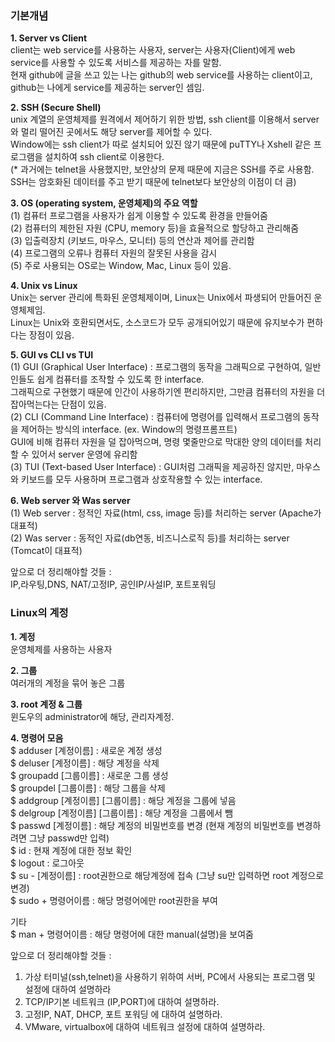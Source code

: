 ### 기본개념
<b>1. Server vs Client</b></br>
client는 web service를 사용하는 사용자, server는 사용자(Client)에게 web service를 사용할 수 있도록 서비스를 제공하는 자를 말함. </br>
현재 github에 글을 쓰고 있는 나는 github의 web service를 사용하는 client이고, github는 나에게 service를 제공하는 server인 셈임.</br>

<b>2. SSH (Secure Shell)</b> </br>
unix 계열의 운영체제를 원격에서 제어하기 위한 방법, ssh client를 이용해서 server와 멀리 떨어진 곳에서도 해당 server를 제어할 수 있다.</br>
Window에는 ssh client가 따로 설치되어 있진 않기 때문에 puTTY나 Xshell 같은 프로그램을 설치하여 ssh client로 이용한다.</br>
(* 과거에는 telnet을 사용했지만, 보안상의 문제 때문에 지금은 SSH를 주로 사용함. SSH는 암호화된 데이터를 주고 받기 때문에 telnet보다 보안상의 이점이 더 큼)</br>

<b>3. OS (operating system, 운영체제)의 주요 역할</b></br>
(1) 컴퓨터 프로그램을 사용자가 쉽게 이용할 수 있도록 환경을 만들어줌</br>
(2) 컴퓨터의 제한된 자원 (CPU, memory 등)을 효율적으로 할당하고 관리해줌</br>
(3) 입출력장치 (키보드, 마우스, 모니터) 등의 연산과 제어를 관리함</br>
(4) 프로그램의 오류나 컴퓨터 자원의 잘못된 사용을 감시</br>
(5) 주로 사용되는 OS로는 Window, Mac, Linux 등이 있음.</br>

<b>4. Unix vs Linux</b> </br>
Unix는 server 관리에 특화된 운영체제이며, Linux는 Unix에서 파생되어 만들어진 운영체제임.</br>
Linux는 Unix와 호환되면서도, 소스코드가 모두 공개되어있기 때문에 유지보수가 편하다는 장점이 있음.</br>

<b>5. GUI vs CLI vs TUI</b> </br>
(1) GUI (Graphical User Interface) : 프로그램의 동작을 그래픽으로 구현하여, 일반인들도 쉽게 컴퓨터를 조작할 수 있도록 한 interface. </br>
그래픽으로 구현했기 때문에 인간이 사용하기엔 편리하지만, 그만큼 컴퓨터의 자원을 더 잡아먹는다는 단점이 있음.</br>
(2) CLI (Command Line Interface) : 컴퓨터에 명령어를 입력해서 프로그램의 동작을 제어하는 방식의 interface. (ex. Window의 명령프롬프트)</br>
GUI에 비해 컴퓨터 자원을 덜 잡아먹으며, 명령 몇줄만으로 막대한 양의 데이터를 처리할 수 있어서 server 운영에 유리함</br>
(3) TUI (Text-based User Interface) : GUI처럼 그래픽을 제공하진 않지만, 마우스와 키보드를 모두 사용하며 프로그램과 상호작용할 수 있는 interface.</br>

<b>6. Web server 와 Was server</b> </br>
(1) Web server : 정적인 자료(html, css, image 등)를 처리하는 server (Apache가 대표적)</br>
(2) Was server : 동적인 자료(db연동, 비즈니스로직 등)를 처리하는 server (Tomcat이 대표적) </br>

앞으로 더 정리해야할 것들 : </br>
IP,라우팅,DNS, NAT/고정IP, 공인IP/사설IP, 포트포워딩</br>


### Linux의 계정
<b>1. 계정</b></br>
운영체제를 사용하는 사용자</br>

<b>2. 그룹</b></br>
여러개의 계정을 묶어 놓은 그룹</br>

<b>3. root 계정 & 그룹</b></br>
윈도우의 administrator에 해당, 관리자계정.</br>

<b>4. 명령어 모음</b></br>
$ adduser [계정이름] : 새로운 계정 생성</br>
$ deluser [계정이름] : 해당 계정을 삭제</br>
$ groupadd [그룹이름] : 새로운 그룹 생성</br>
$ groupdel [그룹이름] : 해당 그룹을 삭제</br>
$ addgroup [계정이름] [그룹이름] : 해당 계정을 그룹에 넣음</br>
$ delgroup [계정이름] [그룹이름] : 해당 계정을 그룹에서 뺌</br>
$ passwd [계정이름] : 해당 계정의 비밀번호를 변경 (현재 계정의 비밀번호를 변경하려면 그냥 passwd만 입력)</br>
$ id : 현재 계정에 대한 정보 확인</br>
$ logout : 로그아웃</br>
$ su - [계정이름] : root권한으로 해당계정에 접속 (그냥 su만 입력하면 root 계정으로 변경)</br>
$ sudo + 명령어이름 : 해당 명령어에만 root권한을 부여</br>

기타</br>
$ man + 명령어이름 : 해당 명령어에 대한 manual(설명)을 보여줌</br>

앞으로 더 정리해야할 것들 : </br>
 1) 가상 터미널(ssh,telnet)을 사용하기 위하여 서버, PC에서 사용되는 프로그램 및 설정에 대하여 설명하라
 2) TCP/IP기본 네트워크 (IP,PORT)에 대하여 설명하라.
 3) 고정IP, NAT, DHCP, 포트 포워딩 에 대하여 설명하라.
 4) VMware, virtualbox에 대하여 네트워크 설정에 대하여 설명하라.

